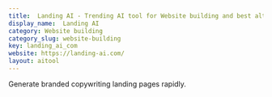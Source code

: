 ```yaml
---
title:  Landing AI - Trending AI tool for Website building and best alternatives
display_name:  Landing AI
category: Website building
category_slug: website-building
key: landing_ai_com
website: https://landing-ai.com/
layout: aitool
---
```


Generate branded copywriting landing pages rapidly.
